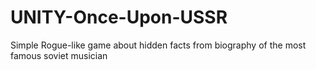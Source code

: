 # UNITY-Once-Upon-USSR
Simple Rogue-like game about hidden facts from biography of the most famous soviet musician
